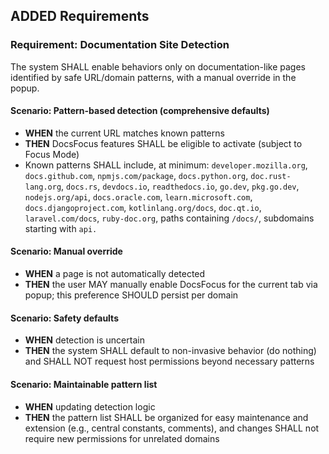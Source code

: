 ## ADDED Requirements
### Requirement: Documentation Site Detection
The system SHALL enable behaviors only on documentation-like pages identified by safe URL/domain patterns, with a manual override in the popup.

#### Scenario: Pattern-based detection (comprehensive defaults)
- **WHEN** the current URL matches known patterns
- **THEN** DocsFocus features SHALL be eligible to activate (subject to Focus Mode)
- Known patterns SHALL include, at minimum: `developer.mozilla.org`, `docs.github.com`, `npmjs.com/package`, `docs.python.org`, `doc.rust-lang.org`, `docs.rs`, `devdocs.io`, `readthedocs.io`, `go.dev`, `pkg.go.dev`, `nodejs.org/api`, `docs.oracle.com`, `learn.microsoft.com`, `docs.djangoproject.com`, `kotlinlang.org/docs`, `doc.qt.io`, `laravel.com/docs`, `ruby-doc.org`, paths containing `/docs/`, subdomains starting with `api.`

#### Scenario: Manual override
- **WHEN** a page is not automatically detected
- **THEN** the user MAY manually enable DocsFocus for the current tab via popup; this preference SHOULD persist per domain

#### Scenario: Safety defaults
- **WHEN** detection is uncertain
- **THEN** the system SHALL default to non-invasive behavior (do nothing) and SHALL NOT request host permissions beyond necessary patterns

#### Scenario: Maintainable pattern list
- **WHEN** updating detection logic
- **THEN** the pattern list SHALL be organized for easy maintenance and extension (e.g., central constants, comments), and changes SHALL not require new permissions for unrelated domains
